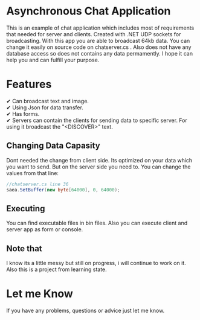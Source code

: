 # Asynchronous Chat Application
This is an example of chat application which includes most of requirements that needed for server and clients. Created with .NET UDP sockets for broadcasting. 
 With this app you are able to broadcast 64kb data. You can change it easily on source code on chatserver.cs . Also does not have any database access
so does not contains any data permamently. I hope it can help you and can fulfill your purpose. 


# Features
✔ Can broadcast text and image.<br>
✔ Using Json for data transfer.<br>
✔ Has forms.<br>
✔ Servers can contain the clients for sending data to specific server. For using it broadcast the "\<DISCOVER>" text.<br>
 







## Changing Data Capasity
Dont needed the change from client side. Its optimized on your data which you want to send.
 But on the server side you need to.
 You can change the values from that line:
```c#
//chatserver.cs line 36
saea.SetBuffer(new byte[64000], 0, 64000);

```




## Executing
You can find executable files in bin files. Also you can execute client and server app as form or console.

## Note that
I know its a little messy but still on progress, i will continue to work on it. 
Also this is a project from learning state.

# Let me Know 
If you have any problems, questions or advice just let me know. 


